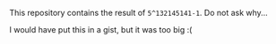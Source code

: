 This repository contains the result of `5^132145141-1`. Do not ask why... 

I would have put this in a gist, but it was too big :(